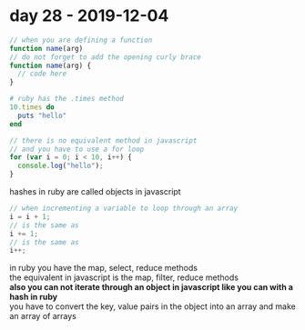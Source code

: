 # day 28 - 2019-12-04

```javascript
// when you are defining a function
function name(arg)
// do not forget to add the opening curly brace
function name(arg) {
  // code here
}
```

```ruby
# ruby has the .times method
10.times do
  puts "hello"
end
```

```javascript
// there is no equivalent method in javascript
// and you have to use a for loop
for (var i = 0; i < 10, i++) {
  console.log("hello");
}
```

hashes in ruby are called objects in javascript

```javascript
// when incrementing a variable to loop through an array
i = i + 1;
// is the same as
i += 1;
// is the same as
i++;
```

in ruby you have the map, select, reduce methods  
the equivalent in javascript is the map, filter, reduce methods  
**also you can not iterate through an object in javascript like you can with a hash in ruby**  
you have to convert the key, value pairs in the object into an array and make an array of arrays

